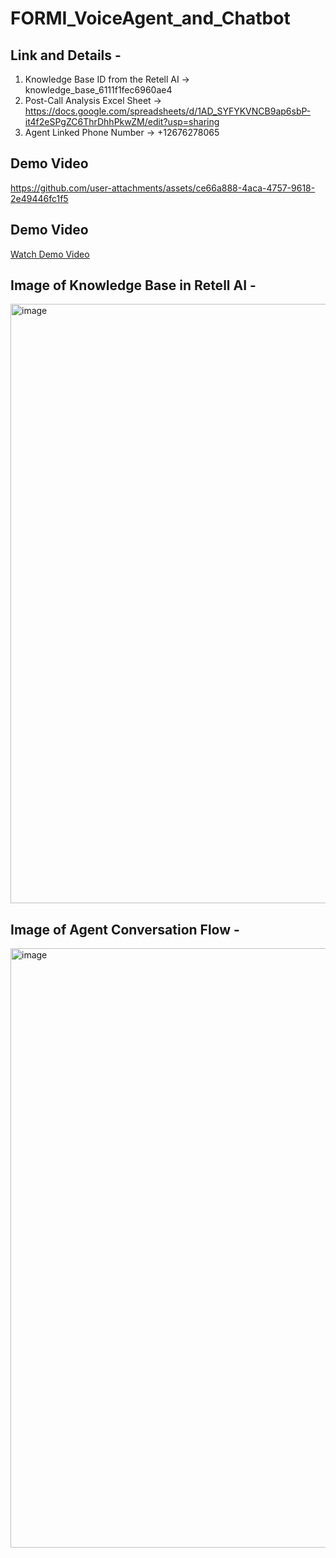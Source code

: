 # FORMI_VoiceAgent_and_Chatbot

## Link and Details -
1. Knowledge Base ID from the Retell AI -> knowledge_base_6111f1fec6960ae4
2. Post-Call Analysis Excel Sheet -> https://docs.google.com/spreadsheets/d/1AD_SYFYKVNCB9ap6sbP-it4f2eSPgZC6ThrDhhPkwZM/edit?usp=sharing
3. Agent Linked Phone Number ->  +12676278065

 ## Demo Video 
 https://github.com/user-attachments/assets/ce66a888-4aca-4757-9618-2e49446fc1f5
 ## Demo Video 
[Watch Demo Video](https://github.com/user-attachments/assets/ce66a888-4aca-4757-9618-2e49446fc1f5)


 ## Image of Knowledge Base in Retell AI - 
 <img width="959" alt="image" src="https://github.com/user-attachments/assets/7a5c0bab-685a-4fa2-836b-989b55a35a17" />


 ## Image of Agent Conversation Flow - 
 <img width="959" alt="image" src="https://github.com/user-attachments/assets/d53dcce0-4efb-4cb7-8ee0-5bf13130e797" />

 

